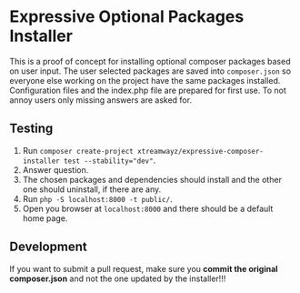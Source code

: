 # Expressive Optional Packages Installer

This is a proof of concept for installing optional composer packages based on user input. The user selected packages are saved into ``composer.json`` so everyone else working on the project have the same packages installed. Configuration files and the index.php file are prepared for first use. To not annoy users only missing answers are asked for.

## Testing

1. Run ``composer create-project xtreamwayz/expressive-composer-installer test --stability="dev"``.
2. Answer question.
3. The chosen packages and dependencies should install and the other one should uninstall, if there are any.
4. Run ``php -S localhost:8000 -t public/``.
5. Open you browser at ``localhost:8000`` and there should be a default home page.

## Development

If you want to submit a pull request, make sure you **commit the original composer.json** and not the one updated by the installer!!!
